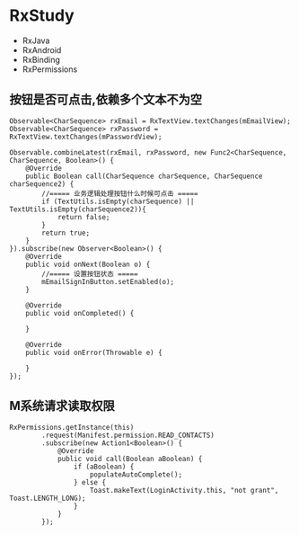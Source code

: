 # RxStudy

- RxJava
- RxAndroid
- RxBinding
- RxPermissions

## 按钮是否可点击,依赖多个文本不为空
    Observable<CharSequence> rxEmail = RxTextView.textChanges(mEmailView);
    Observable<CharSequence> rxPassword = RxTextView.textChanges(mPasswordView);
    
    Observable.combineLatest(rxEmail, rxPassword, new Func2<CharSequence, CharSequence, Boolean>() {
        @Override
        public Boolean call(CharSequence charSequence, CharSequence charSequence2) {
            //===== 业务逻辑处理按钮什么时候可点击 =====
            if (TextUtils.isEmpty(charSequence) || TextUtils.isEmpty(charSequence2)){
                return false;
            }
            return true;
        }
    }).subscribe(new Observer<Boolean>() {
        @Override
        public void onNext(Boolean o) {
            //===== 设置按钮状态 =====
            mEmailSignInButton.setEnabled(o);
        }
    
        @Override
        public void onCompleted() {
    
        }
    
        @Override
        public void onError(Throwable e) {
    
        }
    });
    
## M系统请求读取权限
    RxPermissions.getInstance(this)
            .request(Manifest.permission.READ_CONTACTS)
            .subscribe(new Action1<Boolean>() {
                @Override
                public void call(Boolean aBoolean) {
                    if (aBoolean) {
                        populateAutoComplete();
                    } else {
                        Toast.makeText(LoginActivity.this, "not grant", Toast.LENGTH_LONG);
                    }
                }
            });